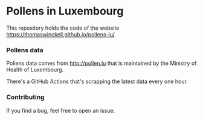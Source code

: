# Pollens in Luxembourg

This repository holds the code of the website https://thomaswinckell.github.io/pollens-lu/.

### Pollens data

Pollens data comes from http://pollen.lu that is maintained by the Ministry of Health of Luxembourg.

There's a GitHub Actions that's scrapping the latest data every one hour.

### Contributing

If you find a bug, feel free to open an issue.

